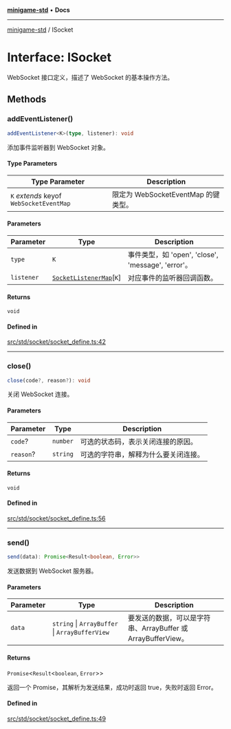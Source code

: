 [**minigame-std**](../README.md) • **Docs**

***

[minigame-std](../README.md) / ISocket

# Interface: ISocket

WebSocket 接口定义，描述了 WebSocket 的基本操作方法。

## Methods

### addEventListener()

```ts
addEventListener<K>(type, listener): void
```

添加事件监听器到 WebSocket 对象。

#### Type Parameters

| Type Parameter | Description |
| ------ | ------ |
| `K` *extends* keyof `WebSocketEventMap` | 限定为 WebSocketEventMap 的键类型。 |

#### Parameters

| Parameter | Type | Description |
| ------ | ------ | ------ |
| `type` | `K` | 事件类型，如 'open', 'close', 'message', 'error'。 |
| `listener` | [`SocketListenerMap`](SocketListenerMap.md)\[`K`\] | 对应事件的监听器回调函数。 |

#### Returns

`void`

#### Defined in

[src/std/socket/socket\_define.ts:42](https://github.com/JiangJie/minigame-std/blob/b22fceadbb04574df41eed36a50100fba3cc5e73/src/std/socket/socket_define.ts#L42)

***

### close()

```ts
close(code?, reason?): void
```

关闭 WebSocket 连接。

#### Parameters

| Parameter | Type | Description |
| ------ | ------ | ------ |
| `code`? | `number` | 可选的状态码，表示关闭连接的原因。 |
| `reason`? | `string` | 可选的字符串，解释为什么要关闭连接。 |

#### Returns

`void`

#### Defined in

[src/std/socket/socket\_define.ts:56](https://github.com/JiangJie/minigame-std/blob/b22fceadbb04574df41eed36a50100fba3cc5e73/src/std/socket/socket_define.ts#L56)

***

### send()

```ts
send(data): Promise<Result<boolean, Error>>
```

发送数据到 WebSocket 服务器。

#### Parameters

| Parameter | Type | Description |
| ------ | ------ | ------ |
| `data` | `string` \| `ArrayBuffer` \| `ArrayBufferView` | 要发送的数据，可以是字符串、ArrayBuffer 或 ArrayBufferView。 |

#### Returns

`Promise`\<`Result`\<`boolean`, `Error`\>\>

返回一个 Promise，其解析为发送结果，成功时返回 true，失败时返回 Error。

#### Defined in

[src/std/socket/socket\_define.ts:49](https://github.com/JiangJie/minigame-std/blob/b22fceadbb04574df41eed36a50100fba3cc5e73/src/std/socket/socket_define.ts#L49)
